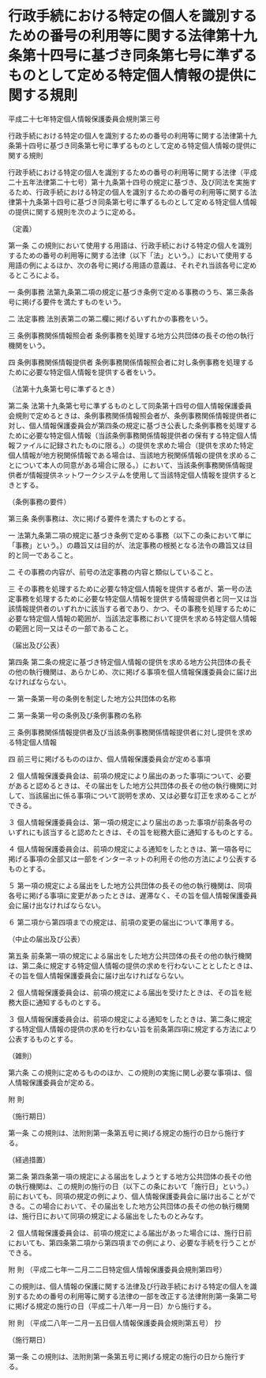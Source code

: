 # 行政手続における特定の個人を識別するための番号の利用等に関する法律第十九条第十四号に基づき同条第七号に準ずるものとして定める特定個人情報の提供に関する規則

平成二十七年特定個人情報保護委員会規則第三号

行政手続における特定の個人を識別するための番号の利用等に関する法律第十九条第十四号に基づき同条第七号に準ずるものとして定める特定個人情報の提供に関する規則

行政手続における特定の個人を識別するための番号の利用等に関する法律（平成二十五年法律第二十七号）第十九条第十四号の規定に基づき、及び同法を実施するため、行政手続における特定の個人を識別するための番号の利用等に関する法律第十九条第十四号に基づき同条第七号に準ずるものとして定める特定個人情報の提供に関する規則を次のように定める。

（定義）

第一条 この規則において使用する用語は、行政手続における特定の個人を識別するための番号の利用等に関する法律（以下「法」という。）において使用する用語の例によるほか、次の各号に掲げる用語の意義は、それぞれ当該各号に定めるところによる。

一 条例事務 法第九条第二項の規定に基づき条例で定める事務のうち、第三条各号に掲げる要件を満たすものをいう。

二 法定事務 法別表第二の第二欄に掲げるいずれかの事務をいう。

三 条例事務関係情報照会者 条例事務を処理する地方公共団体の長その他の執行機関をいう。

四 条例事務関係情報提供者 条例事務関係情報照会者に対し条例事務を処理するために必要な特定個人情報を提供する者をいう。

（法第十九条第七号に準ずるとき）

第二条 法第十九条第七号に準ずるものとして同条第十四号の個人情報保護委員会規則で定めるときは、条例事務関係情報照会者が、条例事務関係情報提供者に対し、個人情報保護委員会が第四条の規定に基づき公表した条例事務を処理するために必要な特定個人情報（当該条例事務関係情報提供者の保有する特定個人情報ファイルに記録されたものに限る。）の提供を求めた場合（提供を求めた特定個人情報が地方税関係情報である場合は、当該地方税関係情報の提供を求めることについて本人の同意がある場合に限る。）において、当該条例事務関係情報提供者が情報提供ネットワークシステムを使用して当該特定個人情報を提供するときとする。

（条例事務の要件）

第三条 条例事務は、次に掲げる要件を満たすものとする。

一 法第九条第二項の規定に基づき条例で定める事務（以下この条において単に「事務」という。）の趣旨又は目的が、法定事務の根拠となる法令の趣旨又は目的と同一であること。

二 その事務の内容が、前号の法定事務の内容と類似していること。

三 その事務を処理するために必要な特定個人情報を提供する者が、第一号の法定事務を処理するために必要な特定個人情報を提供する情報提供者と同一又は当該情報提供者のいずれかに該当する者であり、かつ、その事務を処理するために必要な特定個人情報の範囲が、当該法定事務において提供を求める特定個人情報の範囲と同一又はその一部であること。

（届出及び公表）

第四条 第二条の規定に基づき特定個人情報の提供を求める地方公共団体の長その他の執行機関は、あらかじめ、次に掲げる事項を個人情報保護委員会に届け出なければならない。

一 第一条第一号の条例を制定した地方公共団体の名称

二 第一条第一号の条例及び条例事務の名称

三 条例事務関係情報提供者及び当該条例事務関係情報提供者に対し提供を求める特定個人情報

四 前三号に掲げるもののほか、個人情報保護委員会が定める事項

２ 個人情報保護委員会は、前項の規定により届出のあった事項について、必要があると認めるときは、その届出をした地方公共団体の長その他の執行機関に対して、当該届出に係る事項について説明を求め、又は必要な訂正を求めることができる。

３ 個人情報保護委員会は、第一項の規定により届出のあった事項が前条各号のいずれにも該当すると認めたときは、その旨を総務大臣に通知するものとする。

４ 個人情報保護委員会は、前項の規定による通知をしたときは、第一項各号に掲げる事項の全部又は一部をインターネットの利用その他の方法により公表するものとする。

５ 第一項の規定による届出をした地方公共団体の長その他の執行機関は、同項各号に掲げる事項に変更があったときは、遅滞なく、その旨を個人情報保護委員会に届け出なければならない。

６ 第二項から第四項までの規定は、前項の変更の届出について準用する。

（中止の届出及び公表）

第五条 前条第一項の規定による届出をした地方公共団体の長その他の執行機関は、第二条に規定する特定個人情報の提供の求めを行わないこととしたときは、その旨を個人情報保護委員会に届け出なければならない。

２ 個人情報保護委員会は、前項の規定による届出を受けたときは、その旨を総務大臣に通知するものとする。

３ 個人情報保護委員会は、前項の規定による通知をしたときは、第二条に規定する特定個人情報の提供の求めを行わない旨を前条第四項に規定する方法により公表するものとする。

（雑則）

第六条 この規則に定めるもののほか、この規則の実施に関し必要な事項は、個人情報保護委員会が定める。

附 則

（施行期日）

第一条 この規則は、法附則第一条第五号に掲げる規定の施行の日から施行する。

（経過措置）

第二条 第四条第一項の規定による届出をしようとする地方公共団体の長その他の執行機関は、この規則の施行の日（以下この条において「施行日」という。）前においても、同項の規定の例により、個人情報保護委員会に届け出ることができる。この場合において、その届出をした地方公共団体の長その他の執行機関は、施行日において同項の規定による届出をしたものとみなす。

２ 個人情報保護委員会は、前項の規定による届出があった場合には、施行日前においても、第四条第二項から第四項までの例により、必要な手続を行うことができる。

附 則 （平成二七年一二月二二日特定個人情報保護委員会規則第四号）

この規則は、個人情報の保護に関する法律及び行政手続における特定の個人を識別するための番号の利用等に関する法律の一部を改正する法律附則第一条第二号に掲げる規定の施行の日（平成二十八年一月一日）から施行する。

附 則 （平成二八年一二月一五日個人情報保護委員会規則第五号） 抄

（施行期日）

第一条 この規則は、法附則第一条第五号に掲げる規定の施行の日から施行する。
